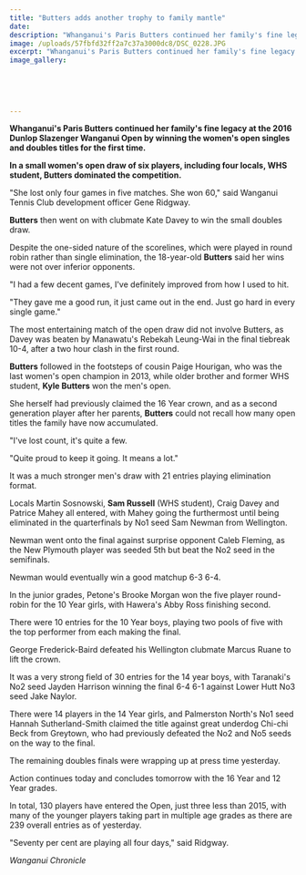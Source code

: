 ```yaml
---
title: "Butters adds another trophy to family mantle"
date: 
description: "Whanganui's Paris Butters continued her family's fine legacy at the 2016 Dunlop Slazenger Wanganui Open by winning the women's open singles and doubles titles for the first time..."
image: /uploads/57fbfd32ff2a7c37a3000dc8/DSC_0228.JPG
excerpt: "Whanganui's Paris Butters continued her family's fine legacy at the 2016 Dunlop Slazenger Wanganui Open by winning the women's open singles and doubles titles for the first time."
image_gallery:
    
    
    
    
    
---
```


<p><strong>Whanganui's Paris Butters continued her family's fine legacy at the 2016 Dunlop Slazenger Wanganui Open by winning the women's open singles and doubles titles for the first time.</strong></p>
<p><strong>In a small women's open draw of six players, including four locals, WHS student, Butters dominated the competition.</strong></p>
<p>"She lost only four games in five matches. She won 60," said Wanganui Tennis Club development officer Gene Ridgway.</p>
<p><strong>Butters</strong> then went on with clubmate Kate Davey to win the small doubles draw.</p>
<p>Despite the one-sided nature of the scorelines, which were played in round robin rather than single elimination, the 18-year-old <strong>Butters</strong> said her wins were not over inferior opponents.</p>
<p>"I had a few decent games, I've definitely improved from how I used to hit.</p>
<p>"They gave me a good run, it just came out in the end. Just go hard in every single game."</p>
<p>The most entertaining match of the open draw did not involve Butters, as Davey was beaten by Manawatu's Rebekah Leung-Wai in the final tiebreak 10-4, after a two hour clash in the first round.</p>
<p><strong>Butters</strong> followed in the footsteps of cousin Paige Hourigan, who was the last women's open champion in 2013, while older brother and former WHS student,&nbsp;<strong>Kyle Butters</strong> won the men's open.</p>
<p>She herself had previously claimed the 16 Year crown, and as a second generation player after her parents, <strong>Butters</strong> could not recall how many open titles the family have now accumulated.&nbsp;</p>
<p>"I've lost count, it's quite a few.</p>
<p>"Quite proud to keep it going. It means a lot."</p>
<p>It was a much stronger men's draw with 21 entries playing elimination format.</p>
<p>Locals Martin Sosnowski, <strong>Sam Russell</strong> (WHS student), Craig Davey and Patrice Mahey all entered, with Mahey going the furthermost until being eliminated in the quarterfinals by No1 seed Sam Newman from Wellington.</p>
<p>Newman went onto the final against surprise opponent Caleb Fleming, as the New Plymouth player was seeded 5th but beat the No2 seed in the semifinals.</p>
<p>Newman would eventually win a good matchup 6-3 6-4.</p>
<p>In the junior grades, Petone's Brooke Morgan won the five player round-robin for the 10 Year girls, with Hawera's Abby Ross finishing second.</p>
<p>There were 10 entries for the 10 Year boys, playing two pools of five with the top performer from each making the final.</p>
<p>George Frederick-Baird defeated his Wellington clubmate Marcus Ruane to lift the crown.</p>
<p>It was a very strong field of 30 entries for the 14 year boys, with Taranaki's No2 seed Jayden Harrison winning the final 6-4 6-1 against Lower Hutt No3 seed Jake Naylor.</p>
<p>There were 14 players in the 14 Year girls, and Palmerston North's No1 seed Hannah Sutherland-Smith claimed the title against great underdog Chi-chi Beck from Greytown, who had previously defeated the No2 and No5 seeds on the way to the final.</p>
<p>The remaining doubles finals were wrapping up at press time yesterday.</p>
<p>Action continues today and concludes tomorrow with the 16 Year and 12 Year grades.</p>
<p>In total, 130 players have entered the Open, just three less than 2015, with many of the younger players taking part in multiple age grades as there are 239 overall entries as of yesterday.</p>
<p>"Seventy per cent are playing all four days," said Ridgway.</p>
<p><em>Wanganui Chronicle</em></p>

